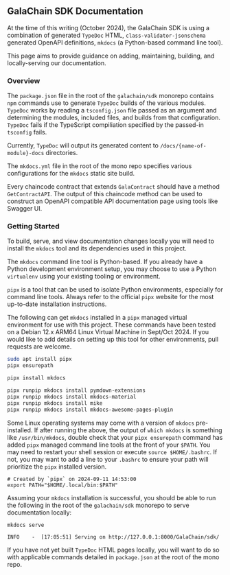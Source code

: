 ## GalaChain SDK Documentation 

At the time of this writing (October 2024), the GalaChain SDK is using a combination of generated `TypeDoc` HTML, 
`class-validator-jsonschema` generated OpenAPI definitions, `mkdocs` (a Python-based command line tool).

This page aims to provide guidance on adding, maintaining, building, and locally-serving our documentation. 

### Overview

The `package.json` file in the root of the `galachain/sdk` monorepo contains `npm` commands use to generate `TypeDoc` builds of the various modules. `TypeDoc` works by reading a `tsconfig.json` file passed as an argument and determining the modules, included files, and builds from that configuration. `TypeDoc` fails if the TypeScript compiliation specified by the passed-in `tsconfig` fails. 

Currently, `TypeDoc` will output its generated content to `/docs/{name-of-module}-docs` directories. 

The `mkdocs.yml` file in the root of the  mono repo specifies various configurations for the `mkdocs` static site build. 

Every chaincode contract that extends `GalaContract` should have a method `GetContractAPI`. The output of this chaincode method can be used to construct an OpenAPI compatible API documentation page using tools like Swagger UI. 

### Getting Started 

To build, serve, and view documentation changes locally you will need to install the `mkdocs` tool and its dependencies used in this project. 

The `mkdocs` command line tool is Python-based. If you already have a Python development environment setup, you may choose to use a Python `virtualenv` using your existing tooling or environment. 

`pipx` is a tool that can be used to isolate Python environments, especially for command line tools. Always refer to the official `pipx` website for the most up-to-date installation instructions. 

The following can get `mkdocs` installed in a `pipx` managed virtual environment for use with this project. These commands have been tested on a Debian 12.x ARM64 Linux Virtual Machine in Sept/Oct 2024. If you would like to add details on setting up this tool for other environments, pull requests are welcome. 

```bash
sudo apt install pipx
pipx ensurepath
```

```bash
pipx install mkdocs

pipx runpip mkdocs install pymdown-extensions
pipx runpip mkdocs install mkdocs-material
pipx runpip mkdocs install mike
pipx runpip mkdocs install mkdocs-awesome-pages-plugin
```

Some Linux operating systems may come with a version of `mkdocs` pre-installed. If after running the above, the output of `which mkdocs` is something like `/usr/bin/mkdocs`, double check that your `pipx ensurepath` command has added `pipx` managed command line tools at the front of your `$PATH`. You may need to restart your shell session or execute `source $HOME/.bashrc`. If not, you may want to add a line to your `.bashrc` to ensure your path will prioritize the `pipx` installed version. 

```
# Created by `pipx` on 2024-09-11 14:53:00
export PATH="$HOME/.local/bin:$PATH"
```

Assuming your `mkdocs` installation is successful, you should be able to run the following in the root of the `galachain/sdk` monorepo to serve documentation locally:

```bash
mkdocs serve
```

```
INFO    -  [17:05:51] Serving on http://127.0.0.1:8000/GalaChain/sdk/
```

If you have not yet built `TypeDoc` HTML pages locally, you will want to do so with applicable commands detailed in `package.json` at the root of the mono repo. 

